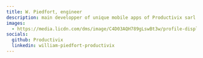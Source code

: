 ```yaml
---
title: W. Piedfort, engineer
description: main developper of unique mobile apps of Productivix sarl
images:
  - https://media.licdn.com/dms/image/C4D03AQH789gLswBt3w/profile-displayphoto-shrink_200_200/0/1573056020420?e=1698883200&v=beta&t=85bTatbDNVnOEn9DxjkGJVj4UrWRslzpdcp2HEjjDKg
socials:
  github: Productivix
  linkedin: william-piedfort-productivix
---
```

